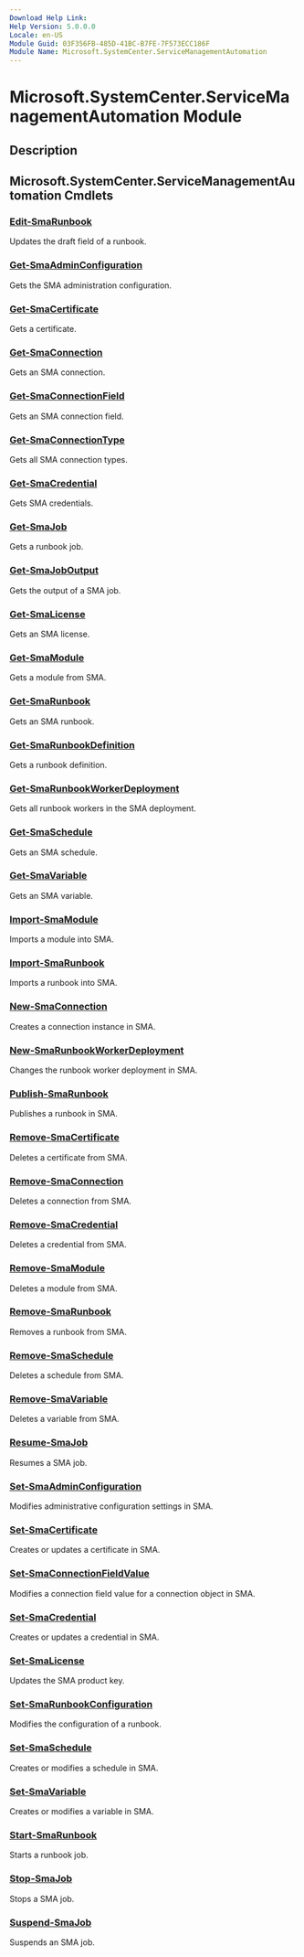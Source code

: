 ```yaml
---
Download Help Link:
Help Version: 5.0.0.0
Locale: en-US
Module Guid: 03F356FB-485D-41BC-B7FE-7F573ECC186F
Module Name: Microsoft.SystemCenter.ServiceManagementAutomation
---
```


# Microsoft.SystemCenter.ServiceManagementAutomation Module
## Description

## Microsoft.SystemCenter.ServiceManagementAutomation Cmdlets
### [Edit-SmaRunbook](Edit-SmaRunbook.md)
Updates the draft field of a runbook.

### [Get-SmaAdminConfiguration](Get-SmaAdminConfiguration.md)
Gets the SMA administration configuration.

### [Get-SmaCertificate](Get-SmaCertificate.md)
Gets a certificate.

### [Get-SmaConnection](Get-SmaConnection.md)
Gets an SMA connection.

### [Get-SmaConnectionField](Get-SmaConnectionField.md)
Gets an SMA connection field.

### [Get-SmaConnectionType](Get-SmaConnectionType.md)
Gets all SMA connection types.

### [Get-SmaCredential](Get-SmaCredential.md)
Gets SMA credentials.

### [Get-SmaJob](Get-SmaJob.md)
Gets a runbook job.

### [Get-SmaJobOutput](Get-SmaJobOutput.md)
Gets the output of a SMA job.

### [Get-SmaLicense](Get-SmaLicense.md)
Gets an SMA license.

### [Get-SmaModule](Get-SmaModule.md)
Gets a module from SMA.

### [Get-SmaRunbook](Get-SmaRunbook.md)
Gets an SMA runbook.

### [Get-SmaRunbookDefinition](Get-SmaRunbookDefinition.md)
Gets a runbook definition.

### [Get-SmaRunbookWorkerDeployment](Get-SmaRunbookWorkerDeployment.md)
Gets all runbook workers in the SMA deployment.

### [Get-SmaSchedule](Get-SmaSchedule.md)
Gets an SMA schedule.

### [Get-SmaVariable](Get-SmaVariable.md)
Gets an SMA variable.

### [Import-SmaModule](Import-SmaModule.md)
Imports a module into SMA.

### [Import-SmaRunbook](Import-SmaRunbook.md)
Imports a runbook into SMA.

### [New-SmaConnection](New-SmaConnection.md)
Creates a connection instance in SMA.

### [New-SmaRunbookWorkerDeployment](New-SmaRunbookWorkerDeployment.md)
Changes the runbook worker deployment in SMA.

### [Publish-SmaRunbook](Publish-SmaRunbook.md)
Publishes a runbook in SMA.

### [Remove-SmaCertificate](Remove-SmaCertificate.md)
Deletes a certificate from SMA.

### [Remove-SmaConnection](Remove-SmaConnection.md)
Deletes a connection from SMA.

### [Remove-SmaCredential](Remove-SmaCredential.md)
Deletes a credential from SMA.

### [Remove-SmaModule](Remove-SmaModule.md)
Deletes a module from SMA.

### [Remove-SmaRunbook](Remove-SmaRunbook.md)
Removes a runbook from SMA.

### [Remove-SmaSchedule](Remove-SmaSchedule.md)
Deletes a schedule from SMA.

### [Remove-SmaVariable](Remove-SmaVariable.md)
Deletes a variable from SMA.

### [Resume-SmaJob](Resume-SmaJob.md)
Resumes a SMA job.

### [Set-SmaAdminConfiguration](Set-SmaAdminConfiguration.md)
Modifies administrative configuration settings in SMA.

### [Set-SmaCertificate](Set-SmaCertificate.md)
Creates or updates a certificate in SMA.

### [Set-SmaConnectionFieldValue](Set-SmaConnectionFieldValue.md)
Modifies a connection field value for a connection object in SMA.

### [Set-SmaCredential](Set-SmaCredential.md)
Creates or updates a credential in SMA.

### [Set-SmaLicense](Set-SmaLicense.md)
Updates the SMA product key.

### [Set-SmaRunbookConfiguration](Set-SmaRunbookConfiguration.md)
Modifies the configuration of a runbook.

### [Set-SmaSchedule](Set-SmaSchedule.md)
Creates or modifies a schedule in SMA.

### [Set-SmaVariable](Set-SmaVariable.md)
Creates or modifies a variable in SMA.

### [Start-SmaRunbook](Start-SmaRunbook.md)
Starts a runbook job.

### [Stop-SmaJob](Stop-SmaJob.md)
Stops a SMA job.

### [Suspend-SmaJob](Suspend-SmaJob.md)
Suspends an SMA job.
